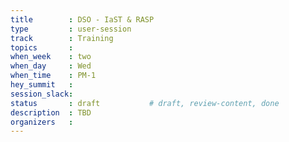 ```yaml
---
title        : DSO - IaST & RASP
type         : user-session
track        : Training
topics       : 
when_week    : two
when_day     : Wed
when_time    : PM-1
hey_summit   : 
session_slack:
status       : draft           # draft, review-content, done
description  : TBD
organizers   : 
---
```


### 